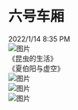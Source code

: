 # 六号车厢  
2022/1/14 8:35 PM    
![图片](https://user-images.githubusercontent.com/84896436/149516245-548c4d8a-f5c3-4a4e-94f8-7de9699bf1f0.png)  
《昆虫的生活》  
《夏伯阳与虚空》  
![图片](https://user-images.githubusercontent.com/84896436/149522646-4db9eed7-575e-4292-a0d7-718aa56e306c.png)  
![图片](https://user-images.githubusercontent.com/84896436/149522885-c1daf1db-9ae4-40ab-bf88-65633cc127a5.png)  
![图片](https://user-images.githubusercontent.com/84896436/149537113-d40e5987-e95c-41af-b840-910028647005.png)






